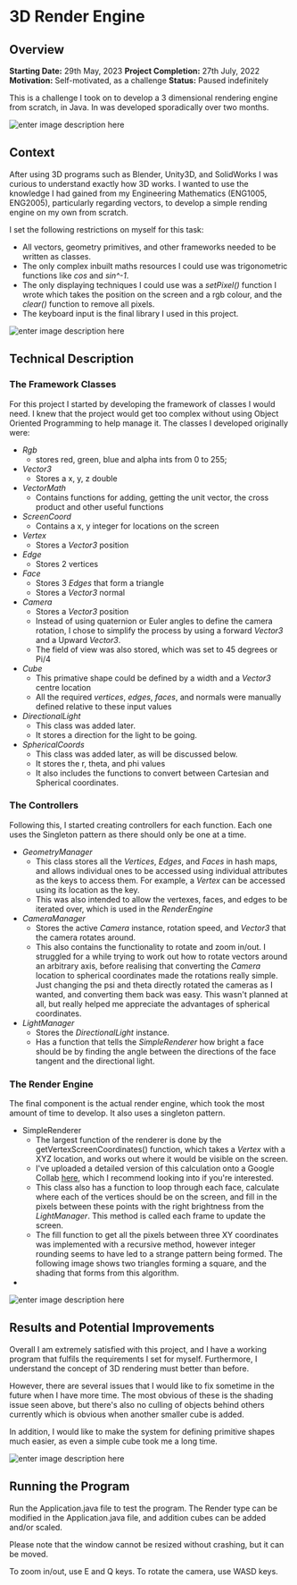 # 3D Render Engine
## Overview
**Starting Date:** 29th May, 2023
**Project Completion:** 27th July, 2022
**Motivation:** Self-motivated, as a challenge
**Status:** Paused indefinitely

This is a challenge I took on to develop a 3 dimensional rendering engine from scratch, in Java. In was developed sporadically over two months.

![enter image description here](https://onedrive.live.com/embed?resid=BE406011F5E2A3C1!488971&authkey=!AJNywH0mFNZKeMM&width=400)

## Context

After using 3D programs such as Blender, Unity3D, and SolidWorks I was curious to understand exactly how 3D works. I wanted to use the knowledge I had gained from my Engineering Mathematics (ENG1005, ENG2005), particularly regarding vectors, to develop a simple rending engine on my own from scratch.

I set the following restrictions on myself for this task:

- All vectors, geometry primitives, and other frameworks needed to be written as classes.
- The only complex inbuilt maths resources I could use was trigonometric functions like _cos_ and  _sin^-1_.
- The only displaying techniques I could use was a _setPixel()_ function  I wrote which takes the position on the screen and a rgb colour,  and the _clear()_ function to remove all pixels.
- The keyboard input is the final library I used in this project.

![enter image description here](https://onedrive.live.com/embed?resid=BE406011F5E2A3C1!488969&authkey=!AKF05zNCO7R7_vg&width=400&height=400)
 

## Technical Description

### The Framework Classes
For this project I started by developing the framework of classes I would need. I knew that the project would get too complex without using Object Oriented Programming to help manage it. The classes I developed originally were:

- *Rgb*
	- stores red, green, blue and alpha ints from 0 to 255;
- *Vector3*
	- Stores a x, y, z double
- *VectorMath*
	- Contains functions for adding, getting the unit vector, the cross product and other useful functions
- *ScreenCoord*
	- Contains a x, y integer for locations on the screen
- *Vertex*
	- Stores a *Vector3* position
- *Edge*
	- Stores 2 vertices
- *Face*
	- Stores 3 *Edges* that form a triangle
	- Stores a *Vector3* normal
- *Camera*
	- Stores a *Vector3* position
	- Instead of using quaternion or Euler angles to define the camera rotation, I chose to simplify the process by using a forward *Vector3* and a Upward *Vector3*.
	- The field of view was also stored, which was set to 45 degrees or Pi/4
- *Cube*
	- This primative shape could be defined by a width and a *Vector3* centre location
	- All the required *vertices*, *edges*, *faces*, and normals were manually defined relative to these input values
- *DirectionalLight*
	- This class was added later.
	- It stores a direction for the light to be going.
- *SphericalCoords*
	- This class was added later, as will be discussed below.
	- It stores the r, theta, and phi values
	- It also includes the functions to convert between Cartesian and Spherical coordinates.

### The Controllers
Following this, I started creating controllers for each function. Each one uses the Singleton pattern as there should only be one at a time.

- *GeometryManager*
	- This class stores all the *Vertices*, *Edges*, and *Faces* in hash maps, and allows individual ones to be accessed using individual attributes as the keys to access them. For example, a *Vertex* can be accessed using its location as the key.
	- This was also intended to allow the vertexes, faces, and edges to be iterated over, which is used in the *RenderEngine*
- *CameraManager*
	- Stores the active *Camera* instance, rotation speed, and *Vector3* that the camera rotates around.
	- This also contains the functionality to rotate and zoom in/out. I struggled for a while trying to work out how to rotate vectors around an arbitrary axis, before realising that converting the *Camera* location to spherical coordinates made the rotations really simple. Just changing the  psi and theta directly rotated the cameras as I wanted, and converting them back was easy. This wasn't planned at all, but really helped me appreciate the advantages of spherical coordinates.
- *LightManager*
	- Stores the *DirectionalLight* instance.
	- Has a function that tells the *SimpleRenderer* how bright a face should be by finding the angle between the directions of the face tangent and the directional light.


### The Render Engine
The final component is the actual render engine, which took the most amount of time to develop. It also uses a singleton pattern.

- SimpleRenderer
	- The largest function of the renderer is done by the getVertexScreenCoordinates() function, which takes a *Vertex* with a XYZ location, and works out where it would be visible on the screen.
	- I've uploaded a detailed version of this calculation onto a Google Collab [here](https://colab.research.google.com/drive/1gyfaAoTMASUxCD5GNEqldXt_A_CdP2EZ?usp=sharing), which I recommend looking into if you're interested.
	- This class also has a function to loop through each face, calculate where each of the vertices should be on the screen, and fill in the pixels between these points with the right brightness from the *LightManager*. This method is called each frame to update the screen.
	- The fill function to get all the pixels between three XY  coordinates was implemented with a recursive method, however integer rounding seems to have led to a strange pattern being formed. The following image shows two triangles forming a square, and the shading that forms from this algorithm.
 - 
![enter image description here](https://onedrive.live.com/embed?resid=BE406011F5E2A3C1!488966&authkey=!ACuACdMtsAoqV4Q&width=336&height=314)

## Results and Potential Improvements
Overall I  am extremely satisfied with this project, and I have a working program that fulfils the requirements I set for myself. Furthermore, I understand the concept of 3D rendering must better than before.

However, there are several issues that I would like to fix sometime in the future when I have more time. The most obvious of these is the shading issue seen above, but there's also no culling of objects behind others currently which is obvious when another smaller cube is added.

In addition, I would like to make the system for defining primitive shapes much easier, as even a simple cube took me a long time.

![enter image description here](https://onedrive.live.com/embed?resid=BE406011F5E2A3C1!488974&authkey=!AO4kDaqXxBX_z58&width=400)


## Running the Program

Run the Application.java file to test the program.
The Render type can be modified in the Application.java file, and addition cubes can be added and/or scaled.

Please note that the window cannot be resized without crashing, but it can be moved.

To zoom in/out, use E and Q keys.
To rotate the camera, use WASD keys.
